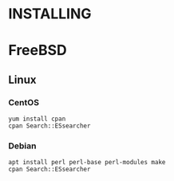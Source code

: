 # INSTALLING

# FreeBSD

## Linux

### CentOS

    yum install cpan
    cpan Search::ESsearcher

### Debian

    apt install perl perl-base perl-modules make
    cpan Search::ESsearcher
 